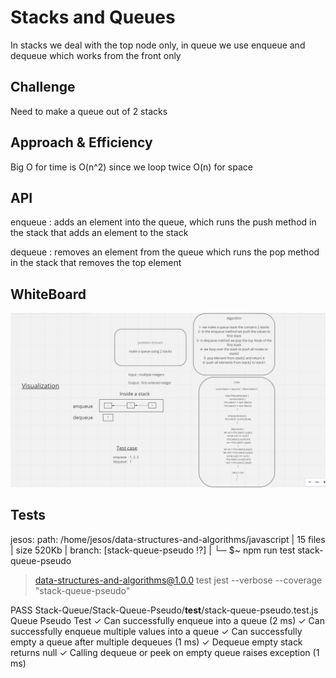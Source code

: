 # Stacks and Queues

In stacks we deal with the top node only, in queue we use enqueue and dequeue which works from the front only

## Challenge

Need to make a queue out of 2 stacks

## Approach & Efficiency

Big O for time is O(n^2) since we loop twice
O(n) for space

## API

enqueue : adds an element into the queue, which runs the push method in the stack that adds an element to the stack

dequeue : removes an element from the queue which runs the pop method in the stack that removes the top element

## WhiteBoard

![pic](stack-pseudo.png)

## Tests

jesos: path: /home/jesos/data-structures-and-algorithms/javascript | 15 files | size 520Kb | branch: [stack-queue-pseudo !?] |
└─ $~ npm run test stack-queue-pseudo

> data-structures-and-algorithms@1.0.0 test
> jest --verbose --coverage "stack-queue-pseudo"

PASS Stack-Queue/Stack-Queue-Pseudo/**test**/stack-queue-pseudo.test.js
Queue Pseudo Test
✓ Can successfully enqueue into a queue (2 ms)
✓ Can successfully enqueue multiple values into a queue
✓ Can successfully empty a queue after multiple dequeues (1 ms)
✓ Dequeue empty stack returns null
✓ Calling dequeue or peek on empty queue raises exception (1 ms)

